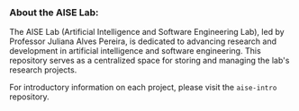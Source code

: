 ### About the AISE Lab:

The AISE Lab (Artificial Intelligence and Software Engineering Lab), led by Professor Juliana Alves Pereira, is dedicated to advancing research and development in artificial intelligence and software engineering. This repository serves as a centralized space for storing and managing the lab's research projects. 

For introductory information on each project, please visit the `aise-intro` repository.

